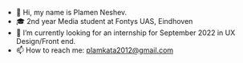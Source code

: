 - 👋 Hi, my name is Plamen Neshev. 
- 🎓 2nd year Media student at Fontys UAS, Eindhoven
- 🚀 I’m currently looking for an internship for September 2022 in UX Design/Front end.
- 📫 How to reach me: plamkata2012@gmail.com

<!---
PlamenNeshev2000/PlamenNeshev2000 is a ✨ special ✨ repository because its `README.md` (this file) appears on your GitHub profile.
You can click the Preview link to take a look at your changes.
--->
